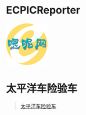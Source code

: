 ﻿# ECPICReporter

![Logo](https://raw.githubusercontent.com/sunnyit/ECPICReporter/master/icon114.png)
# 太平洋车险验车

>[太平洋车险验车](https://cdn.rawgit.com/sunnyit/ECPICReporter/29ee53fbaf7822f98962adbb51e39620e3334f21/ECPICReporter.html)

